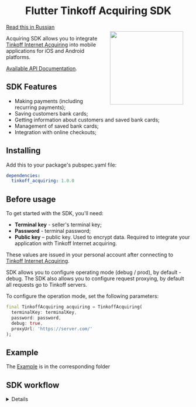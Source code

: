 <h1 align="center">Flutter Tinkoff Acquiring SDK</h1>

<a href="https://madbrains.ru/"><img src="https://firebasestorage.googleapis.com/v0/b/mad-brains-web.appspot.com/o/logo.png?alt=media" width="200" align="right" style="margin: 20px;"/></a>

[Read this in Russian](README.ru.md)

Acquiring SDK allows you to integrate [Tinkoff Internet Acquiring][acquiring] into mobile applications for iOS and Android platforms.

[Available API Documentation][documentation].

## SDK Features

- Making payments (including recurring payments);
- Saving customers bank cards;
- Getting information about customers and saved bank cards;
- Management of saved bank cards;
- Integration with online checkouts;

## Installing
Add this to your package's pubspec.yaml file:
```yaml
dependencies:
  tinkoff_acquiring: 1.0.0
```

## Before usage

To get started with the SDK, you'll need:
* **Terminal key** - seller's terminal key; 
* **Password** - terminal password;
* **Public key** – public key. Used to encrypt data. Required to integrate your application with Tinkoff Internet acquiring.

These values are issued in your personal account after connecting to [Tinkoff Internet Acquiring][acquiring].

SDK allows you to configure operating mode (debug / prod), by default - debug.
The SDK also allows you to configure request proxying, by default all requests go to Tinkoff servers.

To configure the operation mode, set the following parameters:
```dart
final TinkoffAcquiring acquiring = TinkoffAcquiring(
  terminalKey: terminalKey,
  password: password,
  debug: true,
  proxyUrl: 'https://server.com/'
);
```

## Example

The [Example][example] is in the corresponding folder

## SDK workflow
<details><img src="https://acdn.tinkoff.ru/static/pages/files/d3cd0230-03a1-47e6-bacf-dfdf9c8c1bea.png"/></details>

[documentation]: https://oplata.tinkoff.ru/develop/api/payments/
[acquiring]: https://www.tinkoff.ru/business/internet-acquiring/
[example]: https://github.com/MadBrains/Tinkoff-Acquiring-SDK-Flutter/tree/main/example/